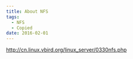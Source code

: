 ```yaml
---
title: About NFS
tags:
  - NFS
  - Copied
date: 2016-02-01
---
```


http://cn.linux.vbird.org/linux_server/0330nfs.php